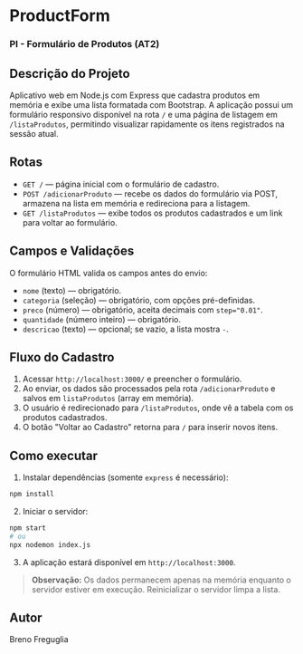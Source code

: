 # ProductForm
### PI - Formulário de Produtos (AT2)

## Descrição do Projeto
Aplicativo web em Node.js com Express que cadastra produtos em memória e exibe uma lista formatada com Bootstrap. A aplicação possui um formulário responsivo disponível na rota `/` e uma página de listagem em `/listaProdutos`, permitindo visualizar rapidamente os itens registrados na sessão atual.

## Rotas
- `GET /` — página inicial com o formulário de cadastro.
- `POST /adicionarProduto` — recebe os dados do formulário via POST, armazena na lista em memória e redireciona para a listagem.
- `GET /listaProdutos` — exibe todos os produtos cadastrados e um link para voltar ao formulário.

## Campos e Validações
O formulário HTML valida os campos antes do envio:
- `nome` (texto) — obrigatório.
- `categoria` (seleção) — obrigatório, com opções pré-definidas.
- `preco` (número) — obrigatório, aceita decimais com `step="0.01"`.
- `quantidade` (número inteiro) — obrigatório.
- `descricao` (texto) — opcional; se vazio, a lista mostra `-`.

## Fluxo do Cadastro
1. Acessar `http://localhost:3000/` e preencher o formulário.
2. Ao enviar, os dados são processados pela rota `/adicionarProduto` e salvos em `listaProdutos` (array em memória).
3. O usuário é redirecionado para `/listaProdutos`, onde vê a tabela com os produtos cadastrados.
4. O botão "Voltar ao Cadastro" retorna para `/` para inserir novos itens.

## Como executar
1. Instalar dependências (somente `express` é necessário):
```bash
npm install
```
2. Iniciar o servidor:
```bash
npm start
# ou
npx nodemon index.js
```
3. A aplicação estará disponível em `http://localhost:3000`.

> **Observação:** Os dados permanecem apenas na memória enquanto o servidor estiver em execução. Reinicializar o servidor limpa a lista.

## Autor
Breno Freguglia
